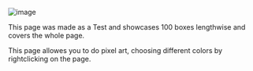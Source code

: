 ![image](https://github.com/user-attachments/assets/8daf8d7b-cd49-4af6-9f84-c1c1f5cb78e8)

This page was made as a Test and showcases 100 boxes lengthwise and covers the whole page.

This page allowes you to do pixel art, choosing different colors by rightclicking on the page.
